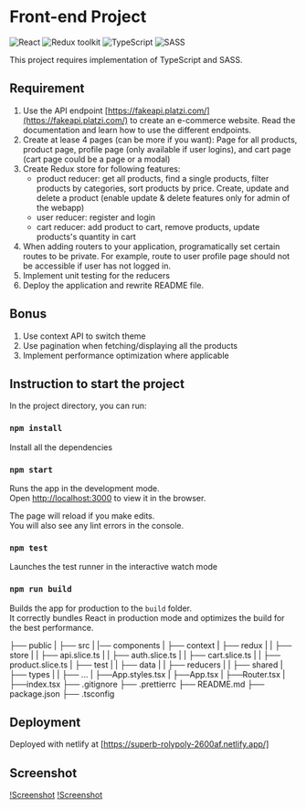 # Front-end Project

![React](https://img.shields.io/badge/React-v.18-blue)
![Redux toolkit](https://img.shields.io/badge/RTK-v.1-purple)
![TypeScript](https://img.shields.io/badge/TypeScript-v.4-green)
![SASS](https://img.shields.io/badge/SASS-v.1-hotpink)

This project requires implementation of TypeScript and SASS.

## Requirement

1. Use the API endpoint [https://fakeapi.platzi.com/](https://fakeapi.platzi.com/) to create an e-commerce website. Read the documentation and learn how to use the different endpoints.
2. Create at lease 4 pages (can be more if you want): Page for all products, product page,
   profile page (only available if user logins), and cart page (cart page could be a page or a modal)
3. Create Redux store for following features:
    - product reducer: get all products, find a single products, filter products by
      categories, sort products by price. Create, update and delete a product (enable update & delete features only for admin of the webapp)
    - user reducer: register and login
    - cart reducer: add product to cart, remove products, update products's quantity in cart
4. When adding routers to your application, programatically set certain routes to be private. For example, route to user profile page should not be accessible if user has not logged in.
5. Implement unit testing for the reducers
6. Deploy the application and rewrite README file.

## Bonus

1. Use context API to switch theme
2. Use pagination when fetching/displaying all the products
3. Implement performance optimization where applicable

## Instruction to start the project

In the project directory, you can run:

### `npm install`

Install all the dependencies

### `npm start`

Runs the app in the development mode.\
Open [http://localhost:3000](http://localhost:3000) to view it in the browser.

The page will reload if you make edits.\
You will also see any lint errors in the console.

### `npm test`

Launches the test runner in the interactive watch mode

### `npm run build`

Builds the app for production to the `build` folder.\
It correctly bundles React in production mode and optimizes the build for the best performance.

├── public
|
├── src
| |── components
| ├── context
| ├── redux
| | ├── store
| | ├── api.slice.ts
| | ├── auth.slice.ts
| | ├── cart.slice.ts
| | ├── product.slice.ts
| ├── test
| | ├── data
| | ├── reducers
| | ├── shared
| ├── types
| | ├── ...
| ├──App.styles.tsx
| ├──App.tsx
| ├──Router.tsx
| ├──index.tsx
├── .gitignore
├── .prettierrc
├── README.md
├── package.json
├── .tsconfig

## Deployment

Deployed with netlify at [https://superb-rolypoly-2600af.netlify.app/]

## Screenshot

[!Screenshot](readme_images/folder_structure.png)
[!Screenshot](readme_images/main_page.png)


